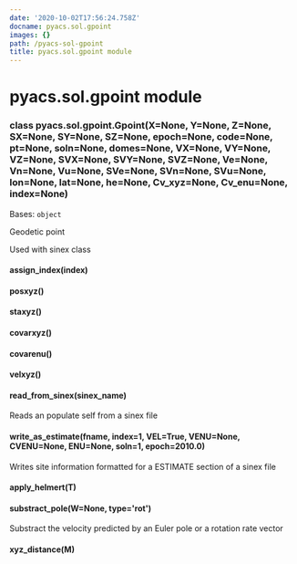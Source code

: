 ```yaml
---
date: '2020-10-02T17:56:24.758Z'
docname: pyacs.sol.gpoint
images: {}
path: /pyacs-sol-gpoint
title: pyacs.sol.gpoint module
---
```


# pyacs.sol.gpoint module


### class pyacs.sol.gpoint.Gpoint(X=None, Y=None, Z=None, SX=None, SY=None, SZ=None, epoch=None, code=None, pt=None, soln=None, domes=None, VX=None, VY=None, VZ=None, SVX=None, SVY=None, SVZ=None, Ve=None, Vn=None, Vu=None, SVe=None, SVn=None, SVu=None, lon=None, lat=None, he=None, Cv_xyz=None, Cv_enu=None, index=None)
Bases: `object`

Geodetic point

Used with sinex class


#### assign_index(index)

#### posxyz()

#### staxyz()

#### covarxyz()

#### covarenu()

#### velxyz()

#### read_from_sinex(sinex_name)
Reads an populate self from a sinex file


#### write_as_estimate(fname, index=1, VEL=True, VENU=None, CVENU=None, ENU=None, soln=1, epoch=2010.0)
Writes site information formatted for a ESTIMATE section of a sinex file


#### apply_helmert(T)

#### substract_pole(W=None, type='rot')
Substract the velocity predicted by an Euler pole or a rotation rate vector


#### xyz_distance(M)
